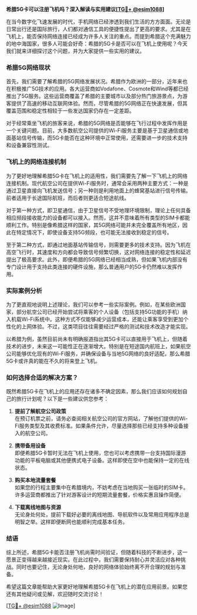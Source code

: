 **希腊5G卡可以注册飞机吗？深入解读与实用建议[[TG💪+ @esim1088](https://t.me/s/esim1088)]**

在当今数字化飞速发展的时代，手机网络已经渗透到我们生活的方方面面。无论是日常出行还是国际旅行，人们都对通信工具的便捷性提出了更高的要求。尤其是在飞机上，能否保持网络连接已经成为许多人关注的重点。而提到希腊这个充满魅力的地中海国家，很多人可能会好奇：希腊的5G卡是否可以在飞机上使用呢？今天我们就来详细探讨这个问题，并为大家提供一些实用的建议。

### 希腊5G网络现状

首先，我们需要了解希腊的5G网络发展状况。希腊作为欧洲的一部分，近年来也在积极推广5G技术的应用。各大运营商如Vodafone、Cosmote和Wind等都已经推出了5G服务。这些运营商覆盖了希腊的主要城市以及部分热门旅游景点，为游客提供了高速的移动互联网体验。然而，尽管希腊的5G网络正在快速发展，但其覆盖范围和稳定性相较于一些发达国家仍存在一定差距。

对于经常乘坐飞机的旅客来说，希腊的5G网络是否能够在飞行过程中发挥作用是一个关键问题。目前，大多数航空公司提供的Wi-Fi服务主要是基于卫星通信或地面基站信号传输，而5G卡能否在这种环境中正常使用，还需要进一步的技术支持和设备兼容性测试。

### 飞机上的网络连接机制

为了更好地理解希腊5G卡在飞机上的适用性，我们需要先了解一下飞机上的网络连接机制。现代航空公司在提供Wi-Fi服务时，通常会采用两种主要方式：一种是通过卫星直接向飞机发送信号；另一种则是利用地面上的蜂窝基站进行信号传输。前者适用于长途国际航班，而后者则更适合短途航线。

对于第一种方式，即卫星通信，由于卫星信号不受地理环境限制，理论上任何具备相应频段接收能力的设备都可以接入。然而，这并不意味着所有类型的SIM卡都能顺利工作。特别是像希腊这样的国家，其5G网络可能并未完全覆盖所有地区，因此在特定情况下，即使设备支持5G频段，也可能无法接收到稳定的信号。

至于第二种方式，即通过地面基站传输信号，则需要更多的技术支持。因为飞机在高空飞行时，其速度和方向都会导致信号频繁切换，这对网络连接的稳定性和延迟提出了极高要求。此外，即便希腊的5G网络已经相当成熟，但如果飞机内部没有专门设计用于支持此类连接的硬件设施，那么普通用户的5G卡仍然难以发挥作用。

### 实际案例分析

为了更直观地说明上述理论，我们可以参考一些实际案例。例如，在某些欧洲国家，部分航空公司已经开始尝试将乘客的个人设备（包括支持5G功能的手机）纳入机载Wi-Fi系统中。这种方式不仅能够减少运营成本，还能让乘客享受到更加个性化的上网体验。不过，这类项目往往需要经过严格的测试和技术改造才能实现。

以希腊为例，虽然目前尚未有明确报道指出其5G卡可以直接用于飞机上，但随着技术的进步，未来这一可能性正在逐渐增大。特别是在短途国内航班上，如果航空公司能够优化现有的Wi-Fi服务，并确保设备与当地5G网络的良好适配，那么希腊5G卡或许真的能在不久的将来登上飞机。

### 如何选择合适的解决方案？

既然希腊5G卡在飞机上的应用还存在诸多不确定因素，那么我们应该如何规划自己的旅行计划呢？以下是一些建议供您参考：

1. **提前了解航空公司政策**  
   在预订机票之前，请务必查阅相关航空公司的官方网站，了解他们提供的Wi-Fi服务类型及其收费标准。如果条件允许，尽量选择那些已经支持多种设备接入的航空公司。

2. **携带备用设备**  
   即便希腊5G卡暂时无法在飞机上使用，您也可以考虑携带一台支持国际漫游功能的平板电脑或其他便携式电子设备。这样即使在空中也能保持一定的在线状态。

3. **购买本地流量套餐**  
   如果您的行程主要集中在希腊境内，不妨考虑在当地购买一张临时的SIM卡。许多运营商都推出了针对游客设计的短期流量套餐，价格实惠且操作简便。

4. **下载离线地图与资源**  
   无论身处何处，提前下载好必要的离线地图、导航软件以及常用应用程序总是明智之举。这样即便断网也能顺利完成基本任务。

### 结语

综上所述，希腊5G卡能否注册飞机尚需时间验证，但随着科技的不断进步，这一愿景正变得越来越接近现实。在此过程中，我们需要保持耐心并灵活应对各种挑战。同时也要记住，无论身处何地，良好的网络体验始终离不开合理的规划与准备。

希望这篇文章能帮助大家更好地理解希腊5G卡在飞机上的潜在应用前景。如果您还有其他疑问或见解，欢迎随时交流讨论！  

[[TG💪+ @esim1088](https://t.me/s/esim1088) ![Image](https://i.postimg.cc/4NQfJmqS/Snipaste-2025-05-13-00-14-12.png)]
